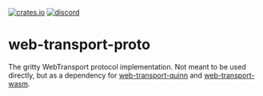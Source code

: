 [![crates.io](https://img.shields.io/crates/v/web-transport-proto)](https://crates.io/crates/web-transport-proto)
[![discord](https://img.shields.io/discord/1124083992740761730)](https://discord.gg/FCYF3p99mr)

# web-transport-proto
The gritty WebTransport protocol implementation.
Not meant to be used directly, but as a dependency for [web-transport-quinn](../web-transport-quinn) and [web-transport-wasm](../web-transport-wasm).
